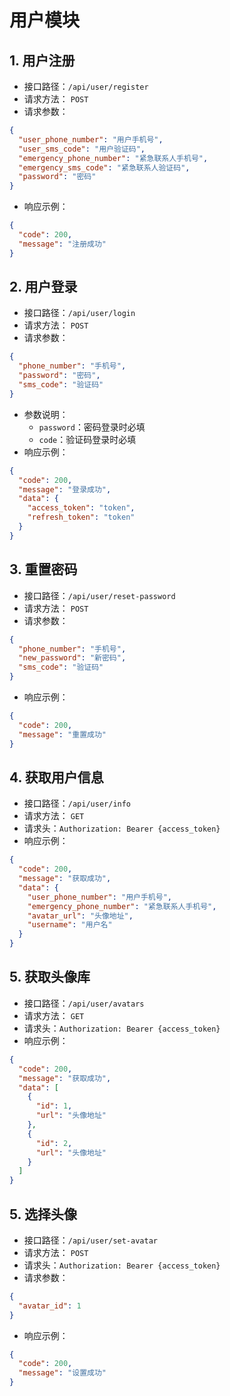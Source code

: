 ﻿# 用户模块

## 1. 用户注册

- 接口路径：`/api/user/register`
- 请求方法： `POST`
- 请求参数：
```json
{
  "user_phone_number": "用户手机号",
  "user_sms_code": "用户验证码",
  "emergency_phone_number": "紧急联系人手机号",
  "emergency_sms_code": "紧急联系人验证码",
  "password": "密码"
}
```
- 响应示例：
```json
{
  "code": 200,
  "message": "注册成功"
}
```

## 2. 用户登录
- 接口路径：`/api/user/login`
- 请求方法： `POST`
- 请求参数：
```json
{
  "phone_number": "手机号",
  "password": "密码",
  "sms_code": "验证码"
}
```
- 参数说明：
    - `password`：密码登录时必填
    - `code`：验证码登录时必填
- 响应示例：
```json
{
  "code": 200,
  "message": "登录成功",
  "data": {
    "access_token": "token",
    "refresh_token": "token"
  }
}
```

## 3. 重置密码
- 接口路径：`/api/user/reset-password`
- 请求方法： `POST`
- 请求参数：
```json
{
  "phone_number": "手机号",
  "new_password": "新密码",
  "sms_code": "验证码"
}
```
- 响应示例：
```json
{
  "code": 200,
  "message": "重置成功"
}
```

## 4. 获取用户信息
- 接口路径：`/api/user/info`
- 请求方法： `GET`
- 请求头：`Authorization: Bearer {access_token}`
- 响应示例：
```json
{
  "code": 200,
  "message": "获取成功",
  "data": {
    "user_phone_number": "用户手机号",
    "emergency_phone_number": "紧急联系人手机号",
    "avatar_url": "头像地址",
    "username": "用户名"
  }
}
```

## 5. 获取头像库
- 接口路径：`/api/user/avatars`
- 请求方法： `GET`
- 请求头：`Authorization: Bearer {access_token}`
- 响应示例：
```json
{
  "code": 200,
  "message": "获取成功",
  "data": [
    {
      "id": 1,
      "url": "头像地址"
    },
    {
      "id": 2,
      "url": "头像地址"
    }
  ]
}
```

## 5. 选择头像
- 接口路径：`/api/user/set-avatar`
- 请求方法： `POST`
- 请求头：`Authorization: Bearer {access_token}`
- 请求参数：
```json
{
  "avatar_id": 1
}
```
- 响应示例：
```json
{
  "code": 200,
  "message": "设置成功"
}
```